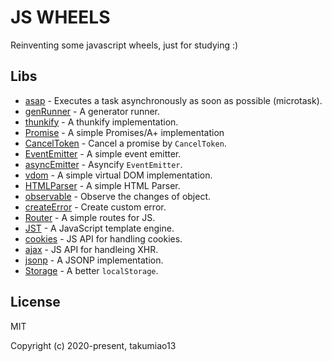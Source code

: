 JS WHEELS
=========

Reinventing some javascript wheels, just for studying :)

## Libs

- [asap](https://github.com/takumiao13/js-wheels/tree/master/packages/asap) - Executes a task asynchronously as soon as possible (microtask).
- [genRunner](https://github.com/takumiao13/js-wheels/tree/master/packages/gen-runner) - A generator runner.
- [thunkify](https://github.com/takumiao13/js-wheels/tree/master/packages/thunkify) - A thunkify implementation.
- [Promise](https://github.com/takumiao13/js-wheels/tree/master/packages/promise) - A simple Promises/A+ implementation
- [CancelToken](https://github.com/takumiao13/js-wheels/tree/master/packages/cancel-token) - Cancel a promise by `CancelToken`.
- [EventEmitter](https://github.com/takumiao13/js-wheels/tree/master/packages/event-emitter) - A simple event emitter.
- [asyncEmitter](https://github.com/takumiao13/js-wheels/tree/master/packages/async-emitter) - Asyncify `EventEmitter`.
- [vdom](https://github.com/takumiao13/js-wheels/tree/master/packages/vdom) - A simple virtual DOM implementation.
- [HTMLParser](https://github.com/takumiao13/js-wheels/tree/master/packages/htmlparser) - A simple HTML Parser.
- [observable](https://github.com/takumiao13/js-wheels/tree/master/packages/observable) - Observe the changes of object.
- [createError](https://github.com/takumiao13/js-wheels/tree/master/packages/create-error) - Create custom error.
- [Router](https://github.com/takumiao13/js-wheels/tree/master/packages/router) - A simple routes for JS.
- [JST](https://github.com/takumiao13/js-wheels/tree/master/packages/jst) - A JavaScript template engine.
- [cookies](https://github.com/takumiao13/js-wheels/tree/master/packages/cookies) - JS API for handling cookies.
- [ajax](https://github.com/takumiao13/js-wheels/tree/master/packages/ajax) - JS API for handleing XHR.
- [jsonp](https://github.com/takumiao13/js-wheels/tree/master/packages/jsonp) - A JSONP implementation.
- [Storage](https://github.com/takumiao13/js-wheels/tree/master/packages/storage) - A better `localStorage`.

## License

MIT

Copyright (c) 2020-present, takumiao13